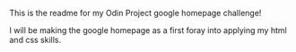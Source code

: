 This is the readme for my Odin Project google homepage challenge!

I will be making the google homepage as a first foray into applying my html and
css skills.
